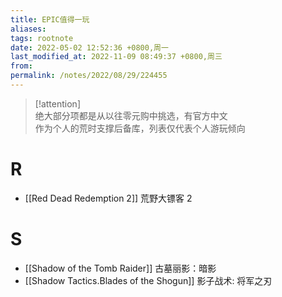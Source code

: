 ```yaml
---
title: EPIC值得一玩
aliases: 
tags: rootnote
date: 2022-05-02 12:52:36 +0800,周一
last_modified_at: 2022-11-09 08:49:37 +0800,周三
from: 
permalink: /notes/2022/08/29/224455
---
```


> [!attention]  
> 绝大部分项都是从以往零元购中挑选，有官方中文  
> 作为个人的荒时支撑后备库，列表仅代表个人游玩倾向

# R

- [[Red Dead Redemption 2]] 荒野大镖客 2

# S

- [[Shadow of the Tomb Raider]] 古墓丽影：暗影
- [[Shadow Tactics.Blades of the Shogun]] 影子战术: 将军之刃
